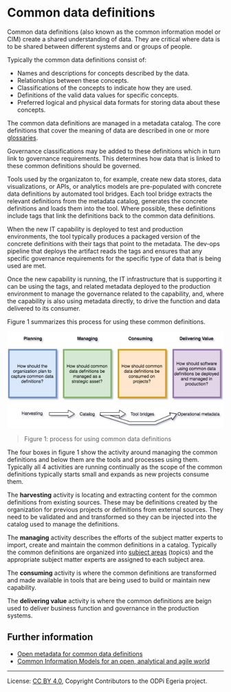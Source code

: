 <!-- SPDX-License-Identifier: CC-BY-4.0 -->
<!-- Copyright Contributors to the ODPi Egeria project. -->

# Common data definitions

Common data definitions (also known as the common information model or CIM) create a shared understanding of data.
They are critical where data is to be shared between different systems and or groups of people.

Typically the common data definitions consist of:
* Names and descriptions for concepts described by the data.
* Relationships between these concepts.
* Classifications of the concepts to indicate how they are used.
* Definitions of the valid data values for specific concepts.
* Preferred logical and physical data formats for storing data about these concepts.

The common data definitions are managed in a metadata catalog.  The core definitions that cover the meaning of
data are described in one or more [glossaries](anatomy-of-a-glossary.md).

Governance classifications may be
added to these definitions which in turn link to governance requirements.   This determines how data that is
linked to these common definitions should be governed.

Tools used by the organizaton to, for example, create new data stores, data visualizations, or APIs,
or analytics models are pre-populated with concrete data definitions by
automated tool bridges.
Each tool bridge extracts the relevant definitions from the metadata catalog, generates the concrete definitions
and loads them into the tool.  Where possible, these definitions include tags that link the definitions back to the
common data definitions.

When the new IT capability is deployed to test and production environments, the tool typically produces a packaged
version of the concrete definitions with their tags that point to the metadata.
The dev-ops pipeline that deploys the artifact reads the tags and ensures that any specific governance requirements for
the specific type of data that is being used are met.

Once the new capability is running, the IT infrastructure that is supporting it can be using the tags, and related metadata deployed to the production environment to manage the governance related to the capability, and, where the capability is also using metadata directly, to drive the function and data delivered to its consumer.

Figure 1 summarizes this process for using these common definitions.

![Figure 1](using-common-data-definitions.png)
> Figure 1: process for using common data definitions

The four boxes in figure 1 show the activity around managing the common definitions and below them are
the tools and processes using them.  Typically all 4 activities are running continually as the scope of the common
definitions typically starts small and expands as new projects consume them.

The **harvesting** activity is locating and extracting content for the common definitions from existing sources.
These may be definitions created by the organization for previous projects or definitions from external sources.
They need to be validated and and transformed so they can be injected into the catalog used to manage the definitions.

The **managing** activity describes the efforts of the subject matter experts to import, create and maintain the
common definitions in a catalog.  Typically the common definitions are organized into [subject areas](../coco-pharmaceuticals/scenarios/defining-subject-areas/README.md) (topics) and the appropriate subject matter experts are
assigned to each subject area.

The **consuming** activity is where the common definitions are transformed and made available in tools that are
being used to build or maintain new capability.

The **delivering value** activity is where the common definitions are beign used to deliver business function and
governance in the production systems.

## Further information

* [Open metadata for common data definitions](open-metadata-for-common-definitions.md)
* [Common Information Models for an open, analytical and agile world](http://www.ibmpressbooks.com/store/common-information-models-for-an-open-analytical-and-9780133366341)


----
License: [CC BY 4.0](https://creativecommons.org/licenses/by/4.0/),
Copyright Contributors to the ODPi Egeria project.
